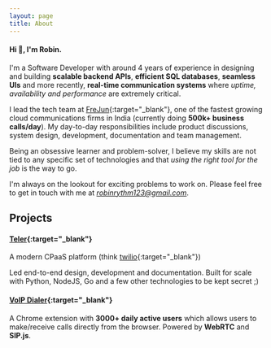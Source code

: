 ```yaml
---
layout: page
title: About
---
```


#### Hi :wave:, I'm Robin.

I'm a Software Developer with around 4 years of experience in designing and building **scalable backend APIs**, **efficient SQL databases**, **seamless UIs** and more recently, **real-time communication systems** where *uptime, availability and performance* are extremely critical.

I lead the tech team at [FreJun](https://frejun.com){:target="_blank"}, one of the fastest growing cloud communications firms in India (currently doing **500k+ business   calls/day**).
My day-to-day responsibilities include product discussions, system design, development, documentation and team management.

Being an obsessive learner and problem-solver, I believe my skills are not tied to any specific set of technologies and that *using the right tool for the job* is the way to go.

I'm always on the lookout for exciting problems to work on. Please feel free to get in touch with me at *robinrythm123@gmail.com*.

## Projects

#### [Teler](https://pypi.org/project/teler/){:target="_blank"}
A modern CPaaS platform (think [twilio](https://www.twilio.com/en-us){:target="_blank"})

Led end-to-end design, development and documentation. 
Built for scale with Python, NodeJS, Go and a few other technologies to be kept secret ;)


#### [VoIP Dialer](https://chromewebstore.google.com/detail/frejun-chrome-dialler-plu/eninbjdhgaccikhclpomppfcclammnoc?hl=en){:target="_blank"}
A Chrome extension with **3000+ daily active users** which allows users to make/receive calls directly from the browser. Powered by **WebRTC** and **SIP.js**.